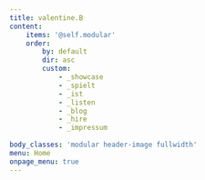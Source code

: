 ```yaml
---
title: valentine.B
content:
    items: '@self.modular'
    order:
        by: default
        dir: asc
        custom:
            - _showcase
            - _spielt
            - _ist
            - _listen
            - _blog
            - _hire
            - _impressum
          
body_classes: 'modular header-image fullwidth'
menu: Home
onpage_menu: true
---
```

